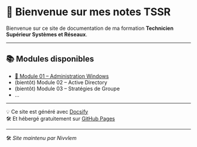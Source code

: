# 👋 Bienvenue sur mes notes TSSR

Bienvenue sur ce site de documentation de ma formation **Technicien Supérieur Systèmes et Réseaux**.

---

## 📚 Modules disponibles

- [🧱 Module 01 – Administration Windows](090-Services-réseau-en-environnement-Microsoft/01-Administration-Windows/Administration-Windows.md)
- (bientôt) Module 02 – Active Directory
- (bientôt) Module 03 – Stratégies de Groupe
- ...

---

💡 Ce site est généré avec [Docsify](https://docsify.js.org)  
🛠️ Et hébergé gratuitement sur [GitHub Pages](https://pages.github.com)

---

🛠️ *Site maintenu par Nivvlem*
